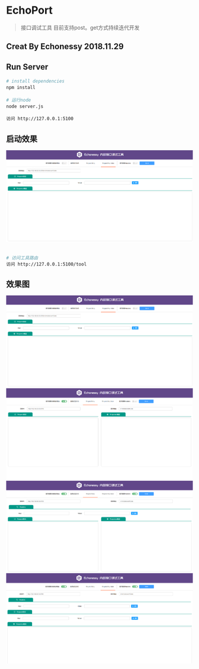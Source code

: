# EchoPort

> 接口调试工具 目前支持post。get方式持续迭代开发

## Creat By Echonessy  2018.11.29

## Run Server

``` bash
# install dependencies
npm install

# 运行node
node server.js

访问 http://127.0.0.1:5100

```

## 启动效果
![image](https://github.com/Echonessy/Resource/blob/master/EchoPort/1.png)

``` bash

# 访问工具路由
访问 http://127.0.0.1:5100/tool

```
## 效果图
![image](https://github.com/Echonessy/Resource/blob/master/EchoPort/1.png)
![image](https://github.com/Echonessy/Resource/blob/master/EchoPort/2.png)
![image](https://github.com/Echonessy/Resource/blob/master/EchoPort/3.png)
![image](https://github.com/Echonessy/Resource/blob/master/EchoPort/4.png)
